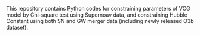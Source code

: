 This repository contains Python codes for constraining parameters of VCG model by Chi-square test using Supernoav data, and constraining Hubble Constant using both SN and GW merger data (including newly released O3b dataset). 
